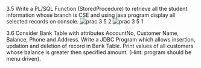 3.5 Write a PL/SQL Function (StoredProcedure) to retrieve all the student information whose branch is CSE and using java program display all selected records on console.
![prac 3 5 2](https://cloud.githubusercontent.com/assets/16939820/13043289/3bc4a0fc-d3ed-11e5-806b-59b61b028f41.png)
![prac 3 5 1](https://cloud.githubusercontent.com/assets/16939820/13043296/43eda9e0-d3ed-11e5-8ba9-1dc5756bc4bd.png)


3.6 Consider Bank Table with attributes AccountNo, Customer Name, Balance, Phone and Address. Write a JDBC Program which allows insertion, updation and deletion of record in Bank Table. Print values of all customers whose balance is greater then specified amount. (Hint: program should be menu driven).
